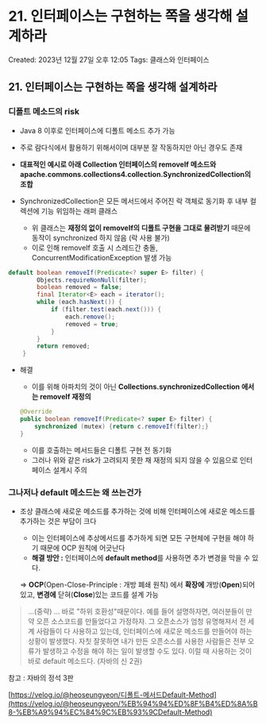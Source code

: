 # 21. 인터페이스는 구현하는 쪽을 생각해 설계하라

Created: 2023년 12월 27일 오후 12:05
Tags: 클래스와 인터페이스

## 21. 인터페이스는 구현하는 쪽을 생각해 설계하라

### 디폴트 메소드의 risk

- Java 8 이후로 인터페이스에 디폴트 메소드 추가 가능
- 주로 람다식에서 활용하기 위해서이며 대부분 잘 작동하지만 아닌 경우도 존재

- **대표적인 예시로 아래 Collection 인터페이스의 removeIf 메소드와 apache.commons.collections4.collection.SynchronizedCollection의 조합**
- SynchronizedCollection은 모든 메서드에서 주어진 락 객체로 동기화 후 내부 컬렉션에 기능 위임하는 래퍼 클래스
    - 위 클래스는 **재정의 없이 removeIf의 디폴트 구현을 그대로 물려받기** 때문에 동작이 synchronized 하지 않음 (락 사용 불가)
    - 이로 인해 removeIf 호출 시 스레드간 충돌, ConcurrentModificationException 발생 가능

```java
default boolean removeIf(Predicate<? super E> filter) {
        Objects.requireNonNull(filter);
        boolean removed = false;
        final Iterator<E> each = iterator();
        while (each.hasNext()) {
            if (filter.test(each.next())) {
                each.remove();
                removed = true;
            }
        }
        return removed;
    }
```

- 해결
    - 이를 위해 아파치의 것이 아닌 **Collections.synchronizedCollection 에서는 removeIf 재정의**
    
    ```java
    @Override
    public boolean removeIf(Predicate<? super E> filter) {
        synchronized (mutex) {return c.removeIf(filter);}
    }
    ```
    
    - 이를 호출하는 메서드들은 디폴트 구현 전 동기화
    - 그러나 위와 같은 risk가 고려되지 못한 채 재정의 되지 않을 수 있음으로 인터페이스 설계시 주의

### 그나저나 default 메소드는 왜 쓰는건가

- 조상 클래스에 새로운 메소드를 추가하는 것에 비해 인터페이스에 새로운 메소드를 추가하는 것은 부담이 크다
    - 이는 인터페이스에 추상메서드를 추가하게 되면 모든 구현체에 구현을 해야 하기 때문에 OCP 원칙에 어긋난다
    - **해결 방안 :** 인터페이스에 **default method**를 사용하면 추가 변경을 막을 수 있다.
    
    ⇒ **OCP**(Open-Close-Principle : 개방 폐쇄 원칙) 에서 **확장에** 개방(**Open**)되어 있고, **변경에** 닫혀(**Close**)있는 코드를 설계 가능
    

> ...(중략) ... 바로 "하위 호환성"때문이다. 예를 들어 설명하자면, 여러분들이 만약 오픈 소스코드를 만들었다고 가정하자. 그 오픈소스가 엄청 유명해져서 전 세계 사람들이 다 사용하고 있는데, 인터페이스에 새로운 메소드를 만들어야 하는 상황이 발생했다. 자칫 잘못하면 내가 만든 오픈소스를 사용한 사람들은 전부 오류가 발생하고 수정을 해야 하는 일이 발생할 수도 있다. 이럴 때 사용하는 것이 바로 default 메소드다. (자바의 신 2권)
> 

참고 : 자바의 정석 3판

[https://velog.io/@heoseungyeon/디폴트-메서드Default-Method](https://velog.io/@heoseungyeon/%EB%94%94%ED%8F%B4%ED%8A%B8-%EB%A9%94%EC%84%9C%EB%93%9CDefault-Method)